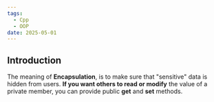 ```yaml
---
tags:
  - Cpp
  - OOP
date: 2025-05-01
---
```

## Introduction 
The meaning of **Encapsulation**, is to make sure that "sensitive" data is hidden from users.
**If you want others to read or modify** the value of a private member, you can provide public **get** and **set** methods.

